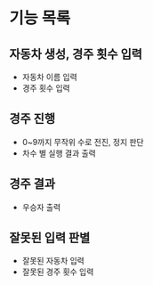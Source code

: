 # 기능 목록

## 자동차 생성, 경주 횟수 입력

- 자동차 이름 입력
- 경주 횟수 입력

## 경주 진행

- 0~9까지 무작위 수로 전진, 정지 판단
- 차수 별 실행 결과 출력

## 경주 결과

- 우승자 출력

## 잘못된 입력 판별

- 잘못된 자동차 입력
- 잘못된 경주 횟수 입력
